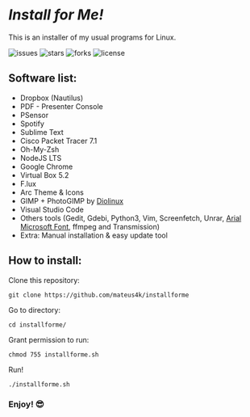 
# *Install for Me!*
This is an installer of my usual programs for Linux.

![issues](https://img.shields.io/github/issues/mateus4k/InstallForMe.svg)
![stars](https://img.shields.io/github/stars/mateus4k/InstallForMe.svg)
![forks](https://img.shields.io/github/forks/mateus4k/InstallForMe.svg)
![license](https://img.shields.io/badge/license-GNU-brightgreen.svg)

## Software list:
  - Dropbox (Nautilus)
  - PDF - Presenter Console
  - PSensor
  - Spotify
  - Sublime Text
  - Cisco Packet Tracer 7.1
  - Oh-My-Zsh
  - NodeJS LTS
  - Google Chrome
  - Virtual Box 5.2
  - F.lux
  - Arc Theme & Icons
  - GIMP + PhotoGIMP by [Diolinux](https://www.diolinux.com.br/2017/04/photogimp-20171-gimp-photoshop-theme-download.html)
  - Visual Studio Code
  - Others tools (Gedit, Gdebi, Python3, Vim, Screenfetch, Unrar, [Arial Microsoft Font](https://www.vivaolinux.com.br/artigo/Fontes-da-Microsoft-Instalacao-no-Ubuntu-e-Fedora), ffmpeg and Transmission)
  - Extra: Manual installation & easy update tool

## How to install:
Clone this repository:
```
git clone https://github.com/mateus4k/installforme
```
Go to directory:
```
cd installforme/
```
Grant permission to run:
```
chmod 755 installforme.sh
```
Run!
```
./installforme.sh
```

### Enjoy! :sunglasses:
